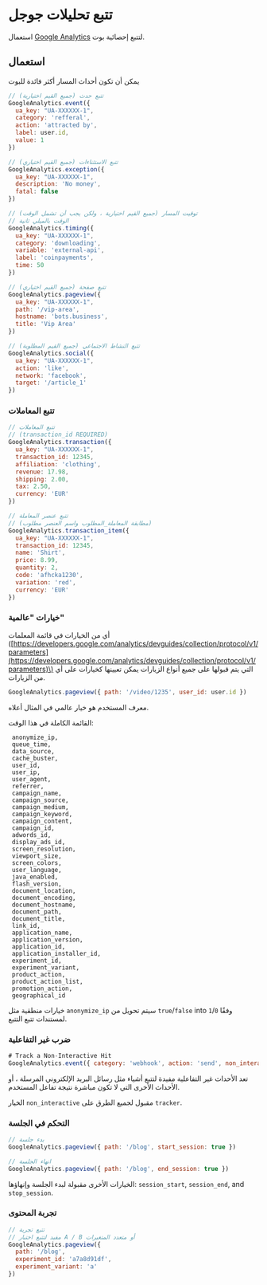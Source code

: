 # تتبع تحليلات جوجل

استعمال
[Google Analytics](https://analytics.google.com/analytics/web/) لتتبع إحصائية بوت.

## استعمال

يمكن أن تكون أحداث المسار أكثر فائدة للبوت

```javascript
// تتبع حدث (جميع القيم اختيارية)
GoogleAnalytics.event({
  ua_key: "UA-XXXXXX-1",
  category: 'refferal',
  action: 'attracted by',
  label: user.id,
  value: 1
})
```



```javascript
// تتبع الاستثناءات (جميع القيم اختياري)
GoogleAnalytics.exception({
  ua_key: "UA-XXXXXX-1",
  description: 'No money',
  fatal: false
})
```



```javascript
// توقيت المسار (جميع القيم اختيارية ، ولكن يجب أن تشمل الوقت)
// الوقت بالميلي ثانية
GoogleAnalytics.timing({
  ua_key: "UA-XXXXXX-1",
  category: 'downloading',
  variable: 'external-api',
  label: 'coinpayments',
  time: 50
})
```



```javascript
// تتبع صفحة (جميع القيم اختياري)
GoogleAnalytics.pageview({
  ua_key: "UA-XXXXXX-1",
  path: '/vip-area',
  hostname: 'bots.business',
  title: 'Vip Area'
})
```



```javascript
// تتبع النشاط الاجتماعي (جميع القيم المطلوبة)
GoogleAnalytics.social({
  ua_key: "UA-XXXXXX-1",
  action: 'like',
  network: 'facebook',
  target: '/article_1'
})
```

### تتبع المعاملات

```javascript
// تتبع المعاملات
// (transaction_id REQUIRED)
GoogleAnalytics.transaction({
  ua_key: "UA-XXXXXX-1",
  transaction_id: 12345,
  affiliation: 'clothing',
  revenue: 17.98,
  shipping: 2.00,
  tax: 2.50,
  currency: 'EUR'
})
```



```javascript
// تتبع عنصر المعاملة
// (مطابقة المعاملة_المطلوب واسم العنصر مطلوب)
GoogleAnalytics.transaction_item({
  ua_key: "UA-XXXXXX-1",
  transaction_id: 12345,
  name: 'Shirt',
  price: 8.99,
  quantity: 2,
  code: 'afhcka1230',
  variation: 'red',
  currency: 'EUR'
})
```

### خيارات "عالمية"

أي من الخيارات في قائمة المعلمات \([https://developers.google.com/analytics/devguides/collection/protocol/v1/parameters](https://developers.google.com/analytics/devguides/collection/protocol/v1/parameters)\)
التي يتم قبولها على جميع أنواع الزيارات يمكن تعيينها كخيارات على أي من الزيارات.

```javascript
GoogleAnalytics.pageview({ path: '/video/1235', user_id: user.id })
```

معرف المستخدم هو خيار عالمي في المثال أعلاه.

القائمة الكاملة في هذا الوقت:

```text
 anonymize_ip,
 queue_time,
 data_source,
 cache_buster,
 user_id,
 user_ip,
 user_agent,
 referrer,
 campaign_name,
 campaign_source,
 campaign_medium,
 campaign_keyword,
 campaign_content,
 campaign_id,
 adwords_id,
 display_ads_id,
 screen_resolution,
 viewport_size,
 screen_colors,
 user_language,
 java_enabled,
 flash_version,
 document_location,
 document_encoding,
 document_hostname,
 document_path,
 document_title,
 link_id,
 application_name,
 application_version,
 application_id,
 application_installer_id,
 experiment_id,
 experiment_variant,
 product_action,
 product_action_list,
 promotion_action,
 geographical_id
```

خيارات منطقية مثل
`anonymize_ip` سيتم تحويل من
`true`/`false` into `1`/`0`
وفقًا لمستندات تتبع التتبع.



### **ضرب غير التفاعلية**

```javascript
# Track a Non-Interactive Hit
GoogleAnalytics.event({ category: 'webhook', action: 'send', non_interactive: true })
```

تعد الأحداث غير التفاعلية مفيدة لتتبع أشياء مثل رسائل البريد الإلكتروني المرسلة ، أو الأحداث الأخرى التي لا تكون مباشرة نتيجة تفاعل المستخدم.

الخيار
`non_interactive`
مقبول لجميع الطرق على `tracker`.

### **التحكم في الجلسة**

```javascript
// بدء جلسة
GoogleAnalytics.pageview({ path: '/blog', start_session: true })

// انهاء الجلسة
GoogleAnalytics.pageview({ path: '/blog', end_session: true })
```

الخيارات الأخرى مقبولة لبدء الجلسة وإنهاؤها: `session_start`, `session_end`, and `stop_session`.

### **تجربة المحتوى**

```javascript
// تتبع تجربة
// مفيد لتتبع اختبار A / B أو متعدد المتغيرات
GoogleAnalytics.pageview({
  path: '/blog',
  experiment_id: 'a7a8d91df',
  experiment_variant: 'a'
})
```

